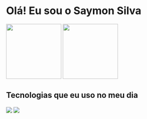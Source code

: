 # Olá! Eu sou o Saymon Silva

<div align="start">
  <img src="https://github-readme-stats.vercel.app/api?username=Saymon-Silva&show_icons=true&theme=radical" height="150"  >
    <img src="https://github-readme-stats.vercel.app/api/top-langs/?username=Saymon-Silva&layout=compact&theme=radical" height="150"  >
</div>

## Tecnologias que eu uso no meu dia

<div style="display: inline_block">
<img align="center" src="https://img.shields.io/badge/Java-ED8B00?style=for-the-badge&logo=openjdk&logoColor=white" />
<img align="center" src="https://img.shields.io/badge/JavaScript-323330?style=for-the-badge&logo=javascript&logoColor=F7DF1E" />
</div>
